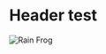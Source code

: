 # Header test
![Rain Frog](https://github.com/Kbearss1107/skills-communicate-using-markdown/assets/170770461/47972468-79a7-4ed7-bfa9-de3d4b6dd756)

